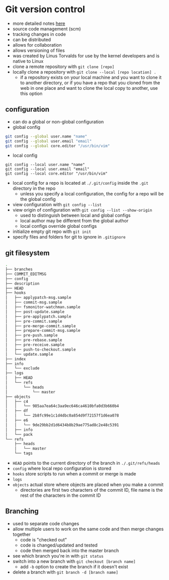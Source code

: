 # Git version control
- more detailed notes [here](https://github.com/michaelacook/fullstackjs-notes/blob/master/git-github/git-basics.md)
- source code management (scm)
- tracking changes in code
- can be distributed
- allows for collaboration
- allows versioning of files
- was created by Linus Torvalds for use by the kernel developers and is native to Linux
- clone a remote repository with `git clone [repo]`
- locally clone a repository with `git clone --local [repo location] .`
  - if a repository exists on your local machine and you want to clone it to another directory, or if you have a repo that you cloned from the web in one place and want to clone the local copy to another, use this option

## configuration
- can do a global or non-global configuration
- global config

```bash
git config --global user.name "name"
git config --global user.email "email"
git config --global core.editor "/usr/bin/vim"
```

- local config 

```
git config --local user.name "name"
git config --local user.email "email"
git config --local core.editor "/usr/bin/vim"
```

- local config for a repo is located at `./.git/config` inside the `.git` directory in the repo
  - unless you specify a local configuration, the config for a repo will be the global config
- view configuration with `git config --list`
- view origin of configuration with `git config --list --show-origin`
  - used to distinguish between local and global configs 
  - local author may be different from the global author
  - local configs override global configs
- initialize empty git repo with `git init`
- specify files and folders for git to ignore in `.gitignore`

## git filesystem

```bash
.
├── branches
├── COMMIT_EDITMSG
├── config
├── description
├── HEAD
├── hooks
│   ├── applypatch-msg.sample
│   ├── commit-msg.sample
│   ├── fsmonitor-watchman.sample
│   ├── post-update.sample
│   ├── pre-applypatch.sample
│   ├── pre-commit.sample
│   ├── pre-merge-commit.sample
│   ├── prepare-commit-msg.sample
│   ├── pre-push.sample
│   ├── pre-rebase.sample
│   ├── pre-receive.sample
│   ├── push-to-checkout.sample
│   └── update.sample
├── index
├── info
│   └── exclude
├── logs
│   ├── HEAD
│   └── refs
│       └── heads
│           └── master
├── objects
│   ├── c4
│   │   └── 985aa7ea64c3aa9ec646ca4610bfa0d3b660b4
│   ├── df
│   │   └── 2b8fc99e1c1d4dbc0a854d9f72157f1d6ea078
│   ├── e6
│   │   └── 9de29bb2d1d6434b8b29ae775ad8c2e48c5391
│   ├── info
│   └── pack
└── refs
    ├── heads
    │   └── master
    └── tags
```

- `HEAD` points to the current directory of the branch in `./.git/refs/heads`
- `config` where local repo configuration is stored
- `hooks` store scripts to run when a commit or merge is made
- `logs`
- `objects` actual store where objects are placed when you make a commit 
  - directories are first two characters of the commit ID, file name is the rest of the characters in the commit ID

## Branching
- used to separate code changes
- allow multiple users to work on the same code and then merge changes together
  - code is "checked out"
  - code is changed/updated and tested
  - code then merged back into the master branch
- see which branch you're in with `git status`
- switch into a new branch with `git checkout [branch name]`
  - add `-b` option to create the branch if it doesn't exist
- delete a branch with `git branch -d [branch name]`